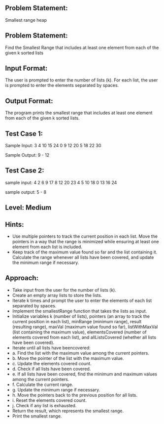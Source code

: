 ## Problem Statement:
Smallest range heap

## Problem Statement:
Find the Smallest Range that includes at least one element from each of the given k sorted lists


## Input Format:
The user is prompted to enter the number of lists (k).
For each list, the user is prompted to enter the elements separated by spaces.


## Output Format:
The program prints the smallest range that includes at least one element from each of the given k sorted lists.



## Test Case 1:
Sample Input:
3
4 10 15 24
0 9 12 20
5 18 22 30

Sample Output:
9 - 12

## Test Case 2:
sample input: 
4
2 6 9 17
8 12 20 23
4 5 10 18
0 13 16 24

sample output:
5 - 8

## Level: Medium

## Hints:
- Use multiple pointers to track the current position in each list.
Move the pointers in a way that the range is minimized while ensuring at least one element from each list is included.
- Keep track of the maximum value found so far and the list containing it.
Calculate the range whenever all lists have been covered, and update the minimum range if necessary.


## Approach:
- Take input from the user for the number of lists (k).
- Create an empty array lists to store the lists.
- Iterate k times and prompt the user to enter the elements of each list separated by spaces.
- Implement the smallestRange function that takes the lists as input.
- Initialize variables k (number of lists), pointers (an array to track the current position in each list), minRange (minimum range), result (resulting range), maxVal (maximum value found so far), listWithMaxVal (list containing the maximum value), elementsCovered (number of elements covered from each list), and allListsCovered (whether all lists have been covered).
- Iterate until all lists have beencovered:
- a. Find the list with the maximum value among the current pointers.
- b. Move the pointer of the list with the maximum value.
- c. Update the elements covered count.
- d. Check if all lists have been covered.
- e. If all lists have been covered, find the minimum and maximum values among the current pointers.
- f. Calculate the current range.
- g. Update the minimum range if necessary.
- h. Move the pointers back to the previous position for all lists.
- i. Reset the elements covered count.
- j. Check if any list is exhausted.
- Return the result, which represents the smallest range.
- Print the smallest range.
